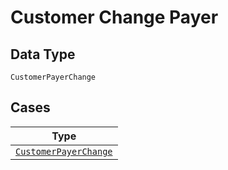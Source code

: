 
# Customer Change Payer

## Data Type

`CustomerPayerChange`

## Cases

| Type |
|  --- |
| [`CustomerPayerChange`](../../../doc/models/customer-payer-change.md) |

